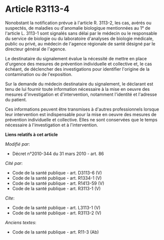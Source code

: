 # Article R3113-4

Nonobstant la notification prévue à l'article R. 3113-2, les cas, avérés ou suspectés, de maladies ou d'anomalie biologique
mentionnées au 1° de l'article L. 3113-1 sont signalés sans délai par le médecin ou le responsable du service de biologie ou
du laboratoire d'analyses de biologie médicale, public ou privé, au médecin de l'agence régionale de santé désigné par le
directeur général de l'agence. 

Le destinataire du signalement évalue la nécessité de mettre en place d'urgence des mesures de prévention individuelle et
collective et, le cas échéant, de déclencher des investigations pour identifier l'origine de la contamination ou de
l'exposition. 

Sur la demande du médecin destinataire du signalement, le déclarant est tenu de lui fournir toute information nécessaire à la
mise en oeuvre des mesures d'investigation et d'intervention, notamment l'identité et l'adresse du patient. 

Ces informations peuvent être transmises à d'autres professionnels lorsque leur intervention est indispensable pour la mise
en oeuvre des mesures de prévention individuelle et collective. Elles ne sont conservées que le temps nécessaire à
l'investigation et à l'intervention.

**Liens relatifs à cet article**

_Modifié par_:

  - Décret n°2010-344 du 31 mars 2010 - art. 86

_Cité par_:

  - Code de la santé publique - art. D3113-6 (V)
  - Code de la santé publique - art. R1334-1 (V)
  - Code de la santé publique - art. R1413-59 (V)
  - Code de la santé publique - art. R3113-1 (V)

_Cite_:

  - Code de la santé publique - art. L3113-1 (V)
  - Code de la santé publique - art. R3113-2 (V)

_Anciens textes_:

  - Code de la santé publique - art. R11-3 (Ab)
